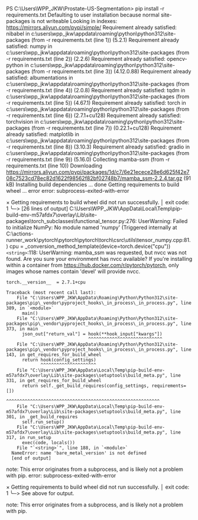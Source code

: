 PS C:\Users\WPP_JKW\Prostate-US-Segmentation> pip install -r requirements.txt
Defaulting to user installation because normal site-packages is not writeable
Looking in indexes: https://mirrors.aliyun.com/pypi/simple/
Requirement already satisfied: nibabel in c:\users\wpp_jkw\appdata\roaming\python\python312\site-packages (from -r requirements.txt (line 1)) (5.2.1)
Requirement already satisfied: numpy in c:\users\wpp_jkw\appdata\roaming\python\python312\site-packages (from -r requirements.txt (line 2)) (2.2.6)
Requirement already satisfied: opencv-python in c:\users\wpp_jkw\appdata\roaming\python\python312\site-packages (from -r requirements.txt (line 3)) (4.12.0.88)
Requirement already satisfied: albumentations in c:\users\wpp_jkw\appdata\roaming\python\python312\site-packages (from -r requirements.txt (line 4)) (2.0.8)
Requirement already satisfied: tqdm in c:\users\wpp_jkw\appdata\roaming\python\python312\site-packages (from -r requirements.txt (line 5)) (4.67.1)
Requirement already satisfied: torch in c:\users\wpp_jkw\appdata\roaming\python\python312\site-packages (from -r requirements.txt (line 6)) (2.7.1+cu128)
Requirement already satisfied: torchvision in c:\users\wpp_jkw\appdata\roaming\python\python312\site-packages (from -r requirements.txt (line 7)) (0.22.1+cu128)
Requirement already satisfied: matplotlib in c:\users\wpp_jkw\appdata\roaming\python\python312\site-packages (from -r requirements.txt (line 8)) (3.10.3)
Requirement already satisfied: gradio in c:\users\wpp_jkw\appdata\roaming\python\python312\site-packages (from -r requirements.txt (line 9)) (5.16.0)
Collecting mamba-ssm (from -r requirements.txt (line 10))
  Downloading https://mirrors.aliyun.com/pypi/packages/1d/c7/6e21ecece28e6d625f42e708c7523cd78ec82d1622f98562f82bf02748b7/mamba_ssm-2.2.4.tar.gz (91 kB)
  Installing build dependencies ... done
  Getting requirements to build wheel ... error
  error: subprocess-exited-with-error

  × Getting requirements to build wheel did not run successfully.
  │ exit code: 1
  ╰─> [26 lines of output]
      C:\Users\WPP_JKW\AppData\Local\Temp\pip-build-env-m57afdx7\overlay\Lib\site-packages\torch\_subclasses\functional_tensor.py:276: UserWarning: Failed to initialize NumPy: No module named 'numpy' (Triggered internally at C:\actions-runner\_work\pytorch\pytorch\pytorch\torch\csrc\utils\tensor_numpy.cpp:81.)
        cpu = _conversion_method_template(device=torch.device("cpu"))
      `<string>`:118: UserWarning: mamba_ssm was requested, but nvcc was not found.  Are you sure your environment has nvcc available?  If you're installing within a container from https://hub.docker.com/r/pytorch/pytorch, only images whose names contain 'devel' will provide nvcc.

    torch.__version__  = 2.7.1+cpu

    Traceback (most recent call last):
        File "C:\Users\WPP_JKW\AppData\Roaming\Python\Python312\site-packages\pip\_vendor\pyproject_hooks\_in_process\_in_process.py", line 389, in `<module>`
          main()
        File "C:\Users\WPP_JKW\AppData\Roaming\Python\Python312\site-packages\pip\_vendor\pyproject_hooks\_in_process\_in_process.py", line 373, in main
          json_out["return_val"] = hook(**hook_input["kwargs"])
                                   ^^^^^^^^^^^^^^^^^^^^^^^^^^^^
        File "C:\Users\WPP_JKW\AppData\Roaming\Python\Python312\site-packages\pip\_vendor\pyproject_hooks\_in_process\_in_process.py", line 143, in get_requires_for_build_wheel
          return hook(config_settings)
                 ^^^^^^^^^^^^^^^^^^^^^
        File "C:\Users\WPP_JKW\AppData\Local\Temp\pip-build-env-m57afdx7\overlay\Lib\site-packages\setuptools\build_meta.py", line 331, in get_requires_for_build_wheel
          return self._get_build_requires(config_settings, requirements=[])
                 ^^^^^^^^^^^^^^^^^^^^^^^^^^^^^^^^^^^^^^^^^^^^^^^^^^^^^^^^^^
        File "C:\Users\WPP_JKW\AppData\Local\Temp\pip-build-env-m57afdx7\overlay\Lib\site-packages\setuptools\build_meta.py", line 301, in _get_build_requires
          self.run_setup()
        File "C:\Users\WPP_JKW\AppData\Local\Temp\pip-build-env-m57afdx7\overlay\Lib\site-packages\setuptools\build_meta.py", line 317, in run_setup
          exec(code, locals())
        File "`<string>`", line 188, in `<module>`
      NameError: name 'bare_metal_version' is not defined
      [end of output]

  note: This error originates from a subprocess, and is likely not a problem with pip.
error: subprocess-exited-with-error

× Getting requirements to build wheel did not run successfully.
│ exit code: 1
╰─> See above for output.

note: This error originates from a subprocess, and is likely not a problem with pip.
